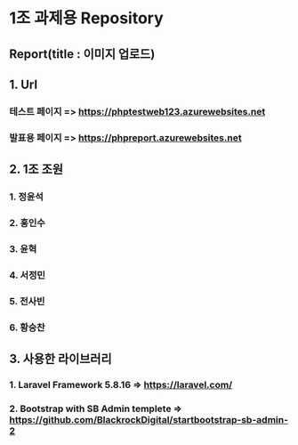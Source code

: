 # 1조 과제용 Repository
## Report(title : 이미지 업로드)
## 1. Url
   ### 테스트 페이지 => https://phptestweb123.azurewebsites.net
   ### 발표용 페이지 => https://phpreport.azurewebsites.net
## 2. 1조 조원
   ### 1. 정윤석
   ### 2. 홍인수
   ### 3. 윤혁
   ### 4. 서정민
   ### 5. 전사빈
   ### 6. 황승찬
## 3. 사용한 라이브러리
### 1. Laravel Framework 5.8.16 => https://laravel.com/
### 2. Bootstrap with SB Admin templete => https://github.com/BlackrockDigital/startbootstrap-sb-admin-2

